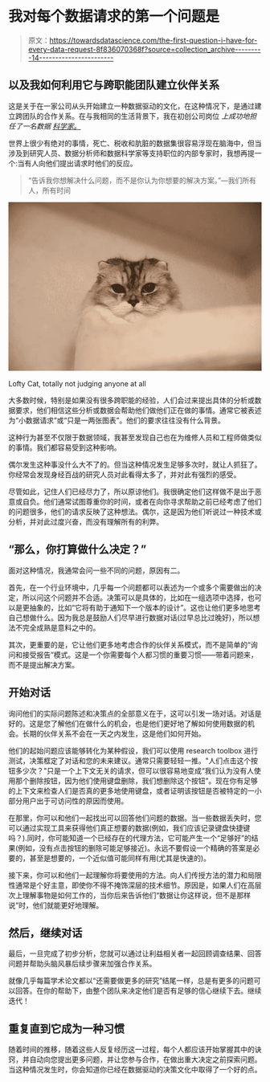 # 我对每个数据请求的第一个问题是

> 原文：<https://towardsdatascience.com/the-first-question-i-have-for-every-data-request-8f836070368f?source=collection_archive---------14----------------------->

## 以及我如何利用它与跨职能团队建立伙伴关系

这是关于在一家公司从头开始建立一种数据驱动的文化，在这种情况下，是通过建立跨团队的合作关系。在与我相同的生活背景下，我在初创公司岗位 *上成功地担任了一名数据* [*科学家。*](/succeeding-as-a-data-scientist-in-small-companies-startups-92f59e22bd8c)

世界上很少有绝对的事情，死亡、税收和肮脏的数据集很容易浮现在脑海中，但当涉及到研究人员、数据分析师和数据科学家等支持职位的内部专家时，我想再提一个:当有人向他们提出请求时他们的反应。

> “告诉我你想解决什么问题，而不是你认为你想要的解决方案。”—我们所有人，所有时间

![](img/d1b8d064270300ecce9fa8a72a97ace0.png)

Lofty Cat, totally not judging anyone at all

大多数时候，特别是如果没有很多跨职能的经验，人们会过来提出具体的分析或数据要求，他们相信这些分析或数据会帮助他们做他们正在做的事情。通常它被表述为“小数据请求”或“只是一两张图表”。他们的要求往往没有什么背景。

这种行为甚至不仅限于数据领域，我甚至发现自己也在为维修人员和工程师做类似的事情。我们都容易受到这种影响。

偶尔发生这种事没什么大不了的。但当这种情况发生足够多次时，就让人抓狂了。你经常会发现身经百战的研究人员对此看得太多了，并对此有强烈的感受。

尽管如此，记住人们已经尽力了，所以原谅他们。我很确定他们这样做不是出于恶意或自负。他们通常试图尊重你的时间，或者在向你寻求帮助之前已经考虑了他们的问题很多，他们的请求反映了这种想法。偶尔，这是因为他们听说过一种技术或分析，并对此过度兴奋，而没有理解所有的利弊。

## “那么，你打算做什么决定？”

面对这种情况，我通常会问一些不同的问题，原因有二。

首先，在一个行业环境中，几乎每一个问题都可以表述为一个或多个需要做出的决定，所以问这个问题并不合适。决策可以是具体的，比如在一组选项中选择，也可以是更抽象的，比如“它将有助于通知下一个版本的设计”。这也让他们更多地思考自己想做什么。因为我总是鼓励人们尽早进行数据对话(过早总比过晚好)，所以想法不完全成熟是意料之中的。

其次，更重要的是，它让他们更多地考虑合作的伙伴关系模式，而不是简单的“询问和接受报告”模式。这是一个你需要每个人都习惯的重要习惯——带着问题来，而不是提出解决方案。

## 开始对话

询问他们的实际问题陈述和决策点的全部意义在于，这可以引发一场对话。对话是好的。这是您了解他们在做什么的机会，也是他们更好地了解如何使用数据的机会。长期的伙伴关系不会在一天之内发生，这是他们如何开始。

他们的起始问题应该能够转化为某种假设，我们可以使用 research toolbox 进行测试，决策框定了对话和您的未来建议。通常只需要轻轻一推。"人们点击这个按钮多少次？"只是一个上下文无关的请求，但可以很容易地变成“我们认为没有人使用那个删除按钮，因为他们使用键盘删除，我们想删除这个按钮”。现在你有足够的上下文来检查人们是否真的更多地使用键盘，或者证明该按钮是否被特定的一小部分用户出于可访问性的原因而使用。

在那里，你可以和他们一起找出可以回答他们问题的数据。当一些数据丢失时，您可以通过实现工具来获得他们真正想要的数据(例如，我们应该记录键盘快捷键吗？).同时，你可能知道一个已经存在的代理方法，它可能产生一个“足够好”的结果(例如，没有点击按钮的删除可能足够接近)。永远不要假设一个精确的答案是必要的，甚至是想要的，一个近似值可能同样有用(尤其是快速的)。

接下来，你可以和他们一起理解你将要使用的方法。向人们传授方法的潜力和局限性通常是个好主意，即使你不得不掩饰深层的技术细节。原因是，如果人们在高层次上理解事物是如何工作的，当你后来告诉他们“数据让你这样说，但不是那样说”时，他们就能更好地理解。

## 然后，继续对话

最后，一旦完成了初步分析，您就可以通过让利益相关者一起回顾调查结果、回答问题并帮助头脑风暴后续步骤来加强合作关系。

就像几乎每篇学术论文都以“还需要做更多的研究”结尾一样，总是有更多的问题可以回答。在你的帮助下，由整个团队来决定他们是否有足够的信心继续下去。继续迭代！

## 重复直到它成为一种习惯

随着时间的推移，随着这些人反复经历这一过程，每个人都应该开始掌握其中的诀窍，并自动向您提出更多问题，并让您参与合作，在做出重大决定之前探索问题。当这种情况发生时，你会知道你已经在数据驱动的决策文化中取得了一个好的点。